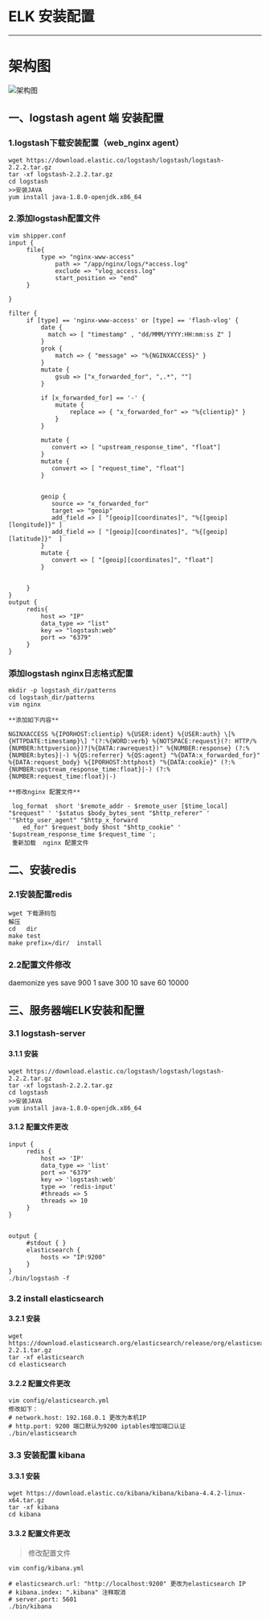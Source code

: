 # ELK 安装配置

------



# 架构图

![架构图](http://i.imgur.com/G1IS6v8.png)

## 一、logstash agent 端 安装配置

### 1.logstash下载安装配置（web_nginx agent）

```shell
wget https://download.elastic.co/logstash/logstash/logstash-2.2.2.tar.gz
tar -xf logstash-2.2.2.tar.gz
cd logstash
>>安装JAVA
yum install java-1.8.0-openjdk.x86_64
```

### 2.添加logstash配置文件

```shell
vim shipper.conf
input {
     file{
         type => "nginx-www-access"
             path => "/app/nginx/logs/*access.log"
             exclude => "vlog_access.log"
             start_position => "end"
     }

}

filter {
     if [type] == 'nginx-www-access' or [type] == 'flash-vlog' {
         date {
           match => [ "timestamp" , "dd/MMM/YYYY:HH:mm:ss Z" ]
         }
         grok {
             match => { "message" => "%{NGINXACCESS}" }
         }
         mutate {
             gsub => ["x_forwarded_for", ",.*", ""]
         }

         if [x_forwarded_for] == '-' {
             mutate {
                 replace => { "x_forwarded_for" => "%{clientip}" }
             }
         }

         mutate {
            convert => [ "upstream_response_time", "float"]
         }
         mutate {
            convert => [ "request_time", "float"]
         }


         geoip {
            source => "x_forwarded_for"
            target => "geoip"
            add_field => [ "[geoip][coordinates]", "%{[geoip][longitude]}" ]
            add_field => [ "[geoip][coordinates]", "%{[geoip][latitude]}"  ]
         }
         mutate {
            convert => [ "[geoip][coordinates]", "float"]
         }


     }
}
output {
     redis{
         host => "IP"
         data_type => "list"
         key => "logstash:web"
         port => "6379"
     }
}
```

### 添加logstash nginx日志格式配置

```shell
mkdir -p logstash_dir/patterns
cd logstash_dir/patterns
vim nginx

**添加如下内容**

NGINXACCESS %{IPORHOST:clientip} %{USER:ident} %{USER:auth} \[%{HTTPDATE:timestamp}\] "(?:%{WORD:verb} %{NOTSPACE:request}(?: HTTP/%{NUMBER:httpversion})?|%{DATA:rawrequest})" %{NUMBER:response} (?:%{NUMBER:bytes}|-) %{QS:referrer} %{QS:agent} "%{DATA:x_forwarded_for}" %{DATA:request_body} %{IPORHOST:httphost} "%{DATA:cookie}" (?:%{NUMBER:upstream_response_time:float}|-) (?:%{NUMBER:request_time:float}|-)

**修改nginx 配置文件**

 log_format  short '$remote_addr - $remote_user [$time_local] "$request" ' '$status $body_bytes_sent "$http_referer" ' '"$http_user_agent" "$http_x_forward
    ed_for" $request_body $host "$http_cookie" ' '$upstream_response_time $request_time ';
 重新加载  nginx 配置文件
```

## 二、安装redis

### 2.1安装配置redis

```shell
wget 下载源码包
解压
cd   dir
make test
make prefix=/dir/  install
```

### 2.2配置文件修改

daemonize yes save 900 1 save 300 10 save 60 10000

## 三、服务器端ELK安装和配置

### 3.1 logstash-server

#### 3.1.1 安装

```shell
wget https://download.elastic.co/logstash/logstash/logstash-2.2.2.tar.gz
tar -xf logstash-2.2.2.tar.gz
cd logstash
>>安装JAVA
yum install java-1.8.0-openjdk.x86_64
```

#### 3.1.2 配置文件更改

```shell
input {
     redis {
         host => 'IP'
         data_type => 'list'
         port => "6379"
         key => 'logstash:web'
         type => 'redis-input'
         #threads => 5
         threads => 10
     }
}


output {
     #stdout { }
     elasticsearch {
         hosts => "IP:9200"
     }
}
./bin/logstash -f
```

### 3.2 install elasticsearch

#### 3.2.1 安装

```shell
wget https://download.elasticsearch.org/elasticsearch/release/org/elasticsearch/distribution/tar/elasticsearch/2.2.1/elasticsearch-2.2.1.tar.gz
tar -xf elasticsearch
cd elasticsearch
```

#### 3.2.2 配置文件更改

```shell
vim config/elasticsearch.yml
修改如下：
# network.host: 192.168.0.1 更改为本机IP
# http.port: 9200 端口默认为9200 iptables增加端口认证
./bin/elasticsearch
```

### 3.3 安装配置 kibana

#### 3.3.1 安装

```shell
wget https://download.elastic.co/kibana/kibana/kibana-4.4.2-linux-x64.tar.gz
tar -xf kibana
cd kibana
```

#### 3.3.2 配置文件更改

> 修改配置文件

```shell
vim config/kibana.yml

# elasticsearch.url: "http://localhost:9200" 更改为elasticsearch IP
# kibana.index: ".kibana" 注释取消
# server.port: 5601
./bin/kibana
```